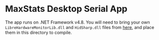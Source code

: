 # MaxStats Desktop Serial App
The app runs on .NET Framework v4.8. You will need to bring your own `LibreHardwareMonitorLib.dll` and `HidSharp.dll` files from [here](https://github.com/LibreHardwareMonitor/LibreHardwareMonitor), and place them in this directory to compile.
